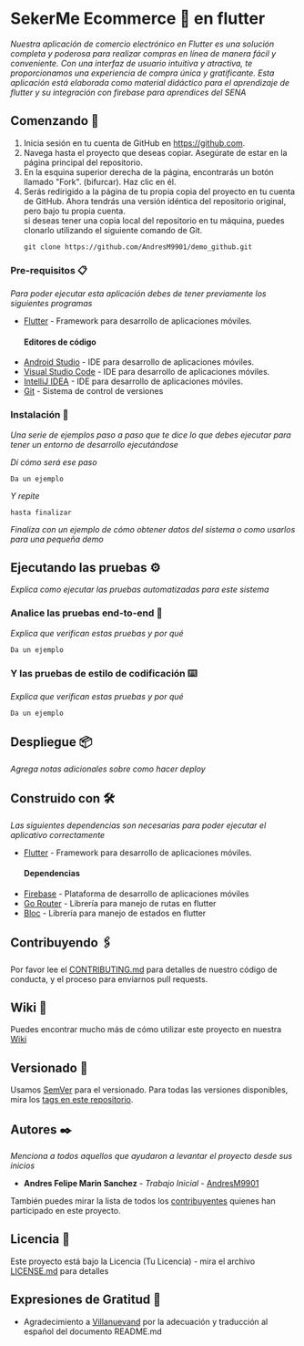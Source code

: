 # SekerMe Ecommerce 🛒 en flutter
_Nuestra aplicación de comercio electrónico en Flutter es una solución completa y poderosa para realizar compras en línea de manera fácil y conveniente. Con una interfaz de usuario intuitiva y atractiva, te proporcionamos una experiencia de compra única y gratificante._
_Esta aplicación está elaborada como material didáctico para el aprendizaje de flutter y su integración con firebase para aprendices del SENA_

## Comenzando 🚀

1. Inicia sesión en tu cuenta de GitHub en https://github.com.
2. Navega hasta el proyecto que deseas copiar. Asegúrate de estar en la página principal del repositorio.
3. En la esquina superior derecha de la página, encontrarás un botón llamado "Fork". (bifurcar). Haz clic en él.
4. Serás redirigido a la página de tu propia copia del proyecto en tu cuenta de GitHub. Ahora tendrás una versión idéntica del repositorio original, pero bajo tu propia cuenta.
   <br> si deseas tener una copia local del repositorio en tu máquina, puedes clonarlo utilizando el siguiente comando de Git.
    ```
   git clone https://github.com/AndresM9901/demo_github.git
    ```

### Pre-requisitos 📋

_Para poder ejecutar esta aplicación debes de tener previamente los siguientes programas_

* [Flutter](https://flutter.dev/docs/get-started/install) - Framework para desarrollo de aplicaciones móviles.
  #### Editores de código
* [Android Studio](https://developer.android.com/studio) - IDE para desarrollo de aplicaciones móviles.
* [Visual Studio Code](https://code.visualstudio.com/) - IDE para desarrollo de aplicaciones móviles.
* [IntelliJ IDEA](https://www.jetbrains.com/es-es/idea/) - IDE para desarrollo de aplicaciones móviles.
* [Git](https://git-scm.com/) - Sistema de control de versiones


### Instalación 🔧


_Una serie de ejemplos paso a paso que te dice lo que debes ejecutar para tener un entorno de desarrollo ejecutándose_

_Dí cómo será ese paso_

```
Da un ejemplo
```

_Y repite_

```
hasta finalizar
```

_Finaliza con un ejemplo de cómo obtener datos del sistema o como usarlos para una pequeña demo_

## Ejecutando las pruebas ⚙️

_Explica como ejecutar las pruebas automatizadas para este sistema_

### Analice las pruebas end-to-end 🔩

_Explica que verifican estas pruebas y por qué_

```
Da un ejemplo
```

### Y las pruebas de estilo de codificación ⌨️

_Explica que verifican estas pruebas y por qué_

```
Da un ejemplo
```

## Despliegue 📦

_Agrega notas adicionales sobre como hacer deploy_

## Construido con 🛠️

_Las siguientes dependencias son necesarias para poder ejecutar el aplicativo correctamente_

* [Flutter](https://flutter.dev/docs/get-started/install) - Framework para desarrollo de aplicaciones móviles.
  #### Dependencias
* [Firebase](https://firebase.google.com/) - Plataforma de desarrollo de aplicaciones móviles
* [Go Router](https://pub.dev/packages/go_router) - Librería para manejo de rutas en flutter
* [Bloc](https://pub.dev/packages/flutter_bloc) - Librería para manejo de estados en flutter


## Contribuyendo 🖇️

Por favor lee el [CONTRIBUTING.md](https://gist.github.com/villanuevand/xxxxxx) para detalles de nuestro código de conducta, y el proceso para enviarnos pull requests.

## Wiki 📖

Puedes encontrar mucho más de cómo utilizar este proyecto en nuestra [Wiki](https://github.com/tu/proyecto/wiki)

## Versionado 📌

Usamos [SemVer](https://semver.org/lang/es/) para el versionado. Para todas las versiones disponibles, mira los [tags en este repositorio](https://github.com/Kronomus/estructura-node-basic.git).

## Autores ✒️

_Menciona a todos aquellos que ayudaron a levantar el proyecto desde sus inicios_

* **Andres Felipe Marin Sanchez** - *Trabajo Inicial* - [AndresM9901](https://github.com/AndresM9901)


También puedes mirar la lista de todos los [contribuyentes](https://github.com/your/project/contributors) quienes han participado en este proyecto.

## Licencia 📄

Este proyecto está bajo la Licencia (Tu Licencia) - mira el archivo [LICENSE.md](LICENSE.md) para detalles

## Expresiones de Gratitud 🎁

* Agradecimiento a [Villanuevand](https://github.com/Villanuevand) por la adecuación y traducción al español del documento README.md